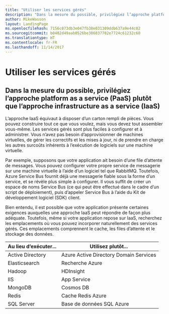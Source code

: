 ```yaml
---
title: "Utiliser les services gérés"
description: "Dans la mesure du possible, privilégiez l’approche platform as a service (PaaS) plutôt que l’approche infrastructure as a service (IaaS)"
author: MikeWasson
layout: LandingPage
ms.openlocfilehash: 7156c073db3e047fb38e031309ddb637a9e44c02
ms.sourcegitcommit: b0482d49aab0526be386837702e7724c61232c60
ms.translationtype: HT
ms.contentlocale: fr-FR
ms.lasthandoff: 11/14/2017
---
```

# <a name="use-managed-services"></a>Utiliser les services gérés

## <a name="when-possible-use-platform-as-a-service-paas-rather-than-infrastructure-as-a-service-iaas"></a>Dans la mesure du possible, privilégiez l’approche platform as a service (PaaS) plutôt que l’approche infrastructure as a service (IaaS)

L’approche IaaS équivaut à disposer d’un carton rempli de pièces. Vous pouvez construire tout ce que vous voulez, mais vous devez tout assembler vous-même. Les services gérés sont plus faciles à configurer et à administrer. Vous n’avez pas besoin d’approvisionner de machines virtuelles, de gérer les correctifs et les mises à jour, ni de prendre en charge les autres surcoûts inhérents à l’exécution de logiciels sur une machine virtuelle.

Par exemple, supposons que votre application ait besoin d’une file d’attente de messages. Vous pouvez configurer votre propre service de messagerie sur une machine virtuelle à l’aide d’un logiciel tel que RabbitMQ. Toutefois, Azure Service Bus fournit déjà une messagerie fiable sous la forme d’un service, et se révèle plus simple à configurer. Il vous suffit de créer un espace de noms Service Bus (ce qui peut être effectué dans le cadre d’un script de déploiement), puis d’appeler Service Bus à l’aide du Kit de développement logiciel (SDK) client. 

Bien entendu, il est possible que votre application présente certaines exigences auxquelles une approche IaaS peut répondre de façon plus adéquate. Toutefois, même si votre application repose sur IaaS, recherchez les emplacements où vous pouvez incorporer naturellement des services gérés. Ces emplacements comprennent le cache, les files d’attente et le stockage des données.

| Au lieu d’exécuter... | Utilisez plutôt... |
|-----------------------|-------------|
| Active Directory | Azure Active Directory Domain Services |
| Elasticsearch | Recherche Azure |
| Hadoop | HDInsight |
| IIS | App Service |
| MongoDB | Cosmos DB |
| Redis | Cache Redis Azure |
| SQL Server | Base de données SQL Azure |


